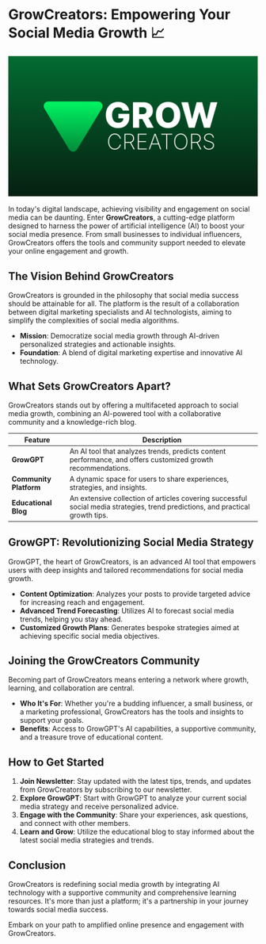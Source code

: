 # GrowCreators: Empowering Your Social Media Growth 📈

![GrowCreators Banner](./growcreators-banner.png)

In today's digital landscape, achieving visibility and engagement on social media can be daunting. Enter **GrowCreators**, a cutting-edge platform designed to harness the power of artificial intelligence (AI) to boost your social media presence. From small businesses to individual influencers, GrowCreators offers the tools and community support needed to elevate your online engagement and growth.
## The Vision Behind GrowCreators
GrowCreators is grounded in the philosophy that social media success should be attainable for all. The platform is the result of a collaboration between digital marketing specialists and AI technologists, aiming to simplify the complexities of social media algorithms.

- **Mission**: Democratize social media growth through AI-driven personalized strategies and actionable insights.
- **Foundation**: A blend of digital marketing expertise and innovative AI technology.

## What Sets GrowCreators Apart?

GrowCreators stands out by offering a multifaceted approach to social media growth, combining an AI-powered tool with a collaborative community and a knowledge-rich blog.

| Feature             | Description |
|---------------------|-------------|
| **GrowGPT**         | An AI tool that analyzes trends, predicts content performance, and offers customized growth recommendations. |
| **Community Platform** | A dynamic space for users to share experiences, strategies, and insights. |
| **Educational Blog**| An extensive collection of articles covering successful social media strategies, trend predictions, and practical growth tips. |

## GrowGPT: Revolutionizing Social Media Strategy

GrowGPT, the heart of GrowCreators, is an advanced AI tool that empowers users with deep insights and tailored recommendations for social media growth.

- **Content Optimization**: Analyzes your posts to provide targeted advice for increasing reach and engagement.
- **Advanced Trend Forecasting**: Utilizes AI to forecast social media trends, helping you stay ahead.
- **Customized Growth Plans**: Generates bespoke strategies aimed at achieving specific social media objectives.

## Joining the GrowCreators Community

Becoming part of GrowCreators means entering a network where growth, learning, and collaboration are central.

- **Who It's For**: Whether you're a budding influencer, a small business, or a marketing professional, GrowCreators has the tools and insights to support your goals.
- **Benefits**: Access to GrowGPT's AI capabilities, a supportive community, and a treasure trove of educational content.

## How to Get Started

1. **Join Newsletter**: Stay updated with the latest tips, trends, and updates from GrowCreators by subscribing to our newsletter.
2. **Explore GrowGPT**: Start with GrowGPT to analyze your current social media strategy and receive personalized advice.
3. **Engage with the Community**: Share your experiences, ask questions, and connect with other members.
4. **Learn and Grow**: Utilize the educational blog to stay informed about the latest social media strategies and trends.

## Conclusion

GrowCreators is redefining social media growth by integrating AI technology with a supportive community and comprehensive learning resources. It's more than just a platform; it's a partnership in your journey towards social media success.

Embark on your path to amplified online presence and engagement with GrowCreators.
